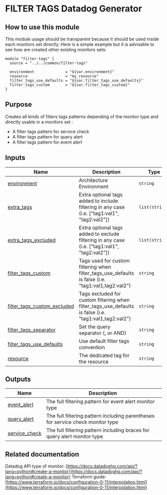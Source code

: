 # FILTER TAGS Datadog Generator

## How to use this module

This module usage should be transparent because it should be used inside each monitors set directly.
Here is a simple example but it is advisable to see how are created other existing monitors sets:

```
module "filter-tags" {
  source = "../../common/filter-tags"

  environment              = "${var.environment}"
  resource                 = "my_resource"
  filter_tags_use_defaults = "${var.filter_tags_use_defaults}"
  filter_tags_custom       = "${var.filter_tags_custom}"
}
```

## Purpose

Creates all kinds of filters tags patterns depending of the monitor type and directly usable in a monitors set :

* A filter tags pattern for service check
* A filter tags pattern for query alert
* A filter tags pattern for event alert

## Inputs

| Name | Description | Type | Default | Required |
|------|-------------|------|---------|:--------:|
| <a name="input_environment"></a> [environment](#input\_environment) | Architecture Environment | `string` | n/a | yes |
| <a name="input_extra_tags"></a> [extra\_tags](#input\_extra\_tags) | Extra optional tags added to include filtering in any case (i.e. ["tag1:val1", "tag2:val2"]) | `list(string)` | `[]` | no |
| <a name="input_extra_tags_excluded"></a> [extra\_tags\_excluded](#input\_extra\_tags\_excluded) | Extra optional tags added to exclude filtering in any case (i.e. ["tag1:val1", "tag2:val2"]) | `list(string)` | `[]` | no |
| <a name="input_filter_tags_custom"></a> [filter\_tags\_custom](#input\_filter\_tags\_custom) | Tags used for custom filtering when filter\_tags\_use\_defaults is false (i.e. "tag1:val1,tag2:val2") | `string` | `"*"` | no |
| <a name="input_filter_tags_custom_excluded"></a> [filter\_tags\_custom\_excluded](#input\_filter\_tags\_custom\_excluded) | Tags excluded for custom filtering when filter\_tags\_use\_defaults is false (i.e. "tag1:val1,tag2:val2") | `string` | `""` | no |
| <a name="input_filter_tags_separator"></a> [filter\_tags\_separator](#input\_filter\_tags\_separator) | Set the query separator (, or AND) | `string` | `","` | no |
| <a name="input_filter_tags_use_defaults"></a> [filter\_tags\_use\_defaults](#input\_filter\_tags\_use\_defaults) | Use default filter tags convention | `string` | `"true"` | no |
| <a name="input_resource"></a> [resource](#input\_resource) | The dedicated tag for the resource | `string` | n/a | yes |

## Outputs

| Name | Description |
|------|-------------|
| <a name="output_event_alert"></a> [event\_alert](#output\_event\_alert) | The full filtering pattern for event alert monitor type |
| <a name="output_query_alert"></a> [query\_alert](#output\_query\_alert) | The full filtering pattern including parentheses for service check monitor type |
| <a name="output_service_check"></a> [service\_check](#output\_service\_check) | The full filtering pattern including braces for query alert monitor type |

<!-- END_TF_DOCS -->
## Related documentation

Datadog API type of monitor: [https://docs.datadoghq.com/api/?lang=python#create-a-monitor](https://docs.datadoghq.com/api/?lang=python#create-a-monitor)
Terraform guide: [https://www.terraform.io/docs/configuration-0-11/interpolation.html](https://www.terraform.io/docs/configuration-0-11/interpolation.html)


